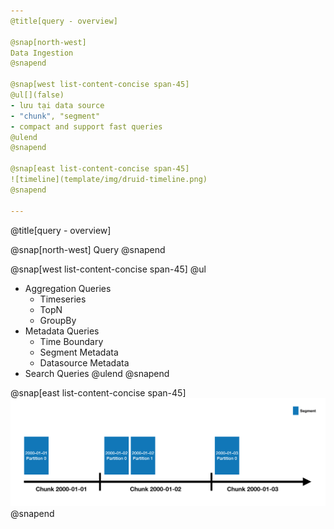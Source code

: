 ```yaml
---
@title[query - overview]

@snap[north-west]
Data Ingestion
@snapend

@snap[west list-content-concise span-45]
@ul[](false)
- lưu tại data source
- "chunk", "segment"
- compact and support fast queries
@ulend
@snapend

@snap[east list-content-concise span-45]
![timeline](template/img/druid-timeline.png)
@snapend

---
```

@title[query - overview]

@snap[north-west]
Query
@snapend

@snap[west list-content-concise span-45]
@ul[](false)
- Aggregation Queries
    + Timeseries
    + TopN
    + GroupBy
- Metadata Queries
    + Time Boundary
    + Segment Metadata
    + Datasource Metadata
- Search Queries
@ulend
@snapend

@snap[east list-content-concise span-45]
![timeline](template/img/druid-timeline.png)
@snapend